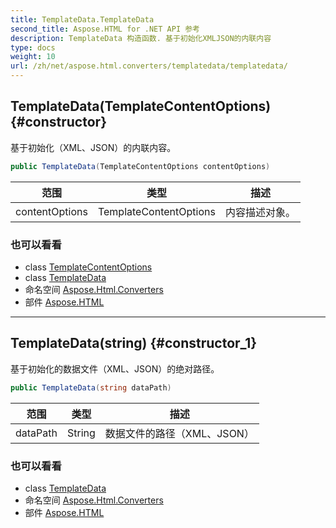```yaml
---
title: TemplateData.TemplateData
second_title: Aspose.HTML for .NET API 参考
description: TemplateData 构造函数. 基于初始化XMLJSON的内联内容
type: docs
weight: 10
url: /zh/net/aspose.html.converters/templatedata/templatedata/
---
```

## TemplateData(TemplateContentOptions) {#constructor}

基于初始化（XML、JSON）的内联内容。

```csharp
public TemplateData(TemplateContentOptions contentOptions)
```

| 范围 | 类型 | 描述 |
| --- | --- | --- |
| contentOptions | TemplateContentOptions | 内容描述对象。 |

### 也可以看看

* class [TemplateContentOptions](../../templatecontentoptions/)
* class [TemplateData](../)
* 命名空间 [Aspose.Html.Converters](../../templatedata/)
* 部件 [Aspose.HTML](../../../)

---

## TemplateData(string) {#constructor_1}

基于初始化的数据文件（XML、JSON）的绝对路径。

```csharp
public TemplateData(string dataPath)
```

| 范围 | 类型 | 描述 |
| --- | --- | --- |
| dataPath | String | 数据文件的路径（XML、JSON） |

### 也可以看看

* class [TemplateData](../)
* 命名空间 [Aspose.Html.Converters](../../templatedata/)
* 部件 [Aspose.HTML](../../../)


